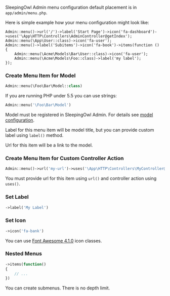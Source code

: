 SleepingOwl Admin menu configuration default placement is in `app/admin/menu.php`.

Here is simple example how your menu configuration might look like:

```
Admin::menu()->url('/')->label('Start Page')->icon('fa-dashboard')->uses('\App\HTTP\Controllers\AdminController@getIndex');
Admin::menu(\App\User::class)->icon('fa-user');
Admin::menu()->label('Subitems')->icon('fa-book')->items(function ()
{
	Admin::menu(\Acme\Models\Bar\User::class)->icon('fa-user');
	Admin::menu(\Acme\Models\Foo::class)->label('my label');
});
```
	
### Create Menu Item for Model

```php
Admin::menu(\Foo\Bar\Model::class)
```

If you are running PHP under 5.5 you can use strings:

```php
Admin::menu('\Foo\Bar\Model')
```

Model must be registered in SleepingOwl Admin. For details see [model configuration](Model_Configuration.html).

Label for this menu item will be model title, but you can provide custom label using `label()` method.

Url for this item will be a link to the model.

### Create Menu Item for Custom Controller Action

```php
Admin::menu()->url('my-url')->uses('\App\HTTP\Controllers\MyController@getAction')
```

You must provide url for this item using `url()` and controller action using `uses()`.

### Set Label

```php
->label('My Label')
```

### Set Icon

```php
->icon('fa-bank')
```

You can use [Font Awesome 4.1.0](http://fontawesome.io) icon classes.

### Nested Menus

```php
->items(function()
{
	// ...
})
```

You can create submenus. There is no depth limit.